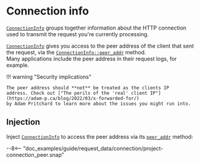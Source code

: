 # Connection info

[`ConnectionInfo`][ConnectionInfo] groups together information about the HTTP connection
used to transmit the request you're currently processing.

[`ConnectionInfo`][ConnectionInfo] gives you access to the peer address of the client that sent the request, via
the [`ConnectionInfo::peer_addr`][ConnectionInfo::peer_addr] method.\
Many applications include the peer address in their request logs, for example.

!!! warning "Security implications"

    The peer address should **not** be treated as the clients IP 
    address. Check out ["The perils of the 'real' client IP"](https://adam-p.ca/blog/2022/03/x-forwarded-for/) 
    by Adam Pritchard to learn more about the issues you might run into.

## Injection

Inject [`ConnectionInfo`][ConnectionInfo] to access the peer address via its [`peer_addr`][ConnectionInfo::peer_addr]
method:

--8<-- "doc_examples/guide/request_data/connection/project-connection_peer.snap"

[ConnectionInfo]: /api_reference/pavex/connection/struct.ConnectionInfo.html
[ConnectionInfo::peer_addr]: /api_reference/pavex/connection/struct.ConnectionInfo.html#method.peer_addr
